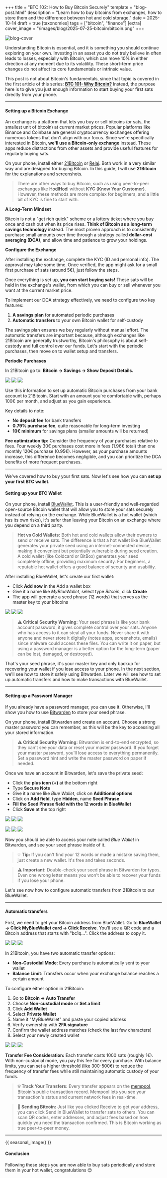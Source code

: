 +++
title = "BTC 102: How to Buy Bitcoin Securely"
template = "blog-post.html"
description = "Learn how to buy bitcoins from exchanges, how to store them and the difference between hot and cold storage."
date = 2025-10-14
draft = true
[taxonomies]
tags = ["bitcoin", "finance"]
[extra]
cover_image = "/images/blog/2025-07-25-bitcoin/bitcoin.png"
+++

![blog-cover](/images/blog/2025-07-25-bitcoin/bitcoin.png)

<p>Understanding Bitcoin is essential, and it is something you should continue exploring on your own. Investing in an asset you do not truly believe in often leads to losses, especially with Bitcoin, which can move 10% in either direction at any moment due to its volatility. These short-term price changes do not affect its core fundamentals or intrinsic value.</p>

<p>This post is not about Bitcoin's fundamentals, since that topic is covered in the first article of this series: <a class="link-text" target="_blank" href="https://cosmevalera.dev/blog/bitcoin/"><b>BTC 101: Why Bitcoin?</b></a> Instead, the purpose here is to give you just enough information to start buying your first sats directly from your phone.</p>

---

<h4>Setting up a Bitcoin Exchange</h4>

<p>An exchange is a platform that lets you buy or sell bitcoins (or sats, the smallest unit of bitcoin) at current market prices. Popular platforms like Binance and Coinbase are general cryptocurrency exchanges offering numerous tokens that don't align with our focus. Since we're specifically interested in Bitcoin, <b>we'll use a Bitcoin-only exchange</b> instead. These apps reduce distractions from other assets and provide useful features for regularly buying sats.</p>

<p>On your phone, install either <a target="_blank" href="https://play.google.com/store/apps/details?id=fior.digital21app">21Bitcoin</a> or <a target="_blank" href="https://play.google.com/store/apps/details?id=com.relai">Relai</a>. Both work in a very similar way and are designed for buying Bitcoin. In this guide, I will use <b>21Bitcoin</b> for the explanations and screenshots.</p>

> There are other ways to buy Bitcoin, such as using peer-to-peer exchanges like <a target="_blank" href="https://hodlhodl.com/">HodlHodl</a> without **KYC (Know Your Customer)**. However, these methods are more complex for beginners, and a little bit of KYC is fine to start with.

<b>A Long-Term Mindset</b>

<p>Bitcoin is not a "get rich quick" scheme or a lottery ticket where you buy once and cash out when its price rises. <b>Think of Bitcoin as a long-term savings technology</b> instead. The most proven approach is to consistently purchase small amounts over time through a strategy called <b>dollar-cost averaging (DCA)</b>, and allow time and patience to grow your holdings.</p>

<b>Configure the Exchange</b>

<p>After installing the exchange, complete the KYC (ID and personal info). The approval may take some time. Once verified, the app might ask for a small first purchase of sats (around 5€), just follow the steps.</p>

<p>Once everything is set up, <b>you can start buying sats!</b> These sats will be held in the exchange's wallet, from which you can buy or sell whenever you want at the current market price.</p>

<p>To implement our DCA strategy effectively, we need to configure two key features:</p>

1. **A savings plan** for automated periodic purchases
2. **Automatic transfers** to your own Bitcoin wallet for self-custody

<p>The savings plan ensures we buy regularly without manual effort. The automatic transfers are important because, although exchanges like 21Bitcoin are generally trustworthy, Bitcoin's philosophy is about self-custody and full control over our funds. Let's start with the periodic purchases, then move on to wallet setup and transfers.</p>

<b>Periodic Purchases</b>
<p>In 21Bitcoin go to: <b>Bitcoin → Savings → Show Deposit Details.</b></p>

<img class="phone-image" src="/images/blog/2025-10-14-bitcoin-2/pp-1.jpg"></img>
<img class="phone-image" src="/images/blog/2025-10-14-bitcoin-2/pp-2.jpg"></img>
<img class="phone-image" src="/images/blog/2025-10-14-bitcoin-2/pp-3.jpg"></img>

<p>Use this information to set up automatic Bitcoin purchases from your bank account to 21Bitcoin. Start with an amount you're comfortable with, perhaps 100€ per month, and adjust as you gain experience.</p>

<p>Key details to note:</p>
<ul>
<li><b>No deposit fee</b> for bank transfers</li>
<li><b>0.79% purchase fee</b>, quite reasonable for long-term investing</li>
<li><b>10€ minimum</b> for savings plans (smaller amounts will be returned)</li>
</ul>

<p><b>Fee optimization tip:</b> Consider the frequency of your purchases relative to fees. Four weekly 30€ purchases cost more in fees (1.96€ total) than one monthly 120€ purchase (0.95€). However, as your purchase amounts increase, this difference becomes negligible, and you can prioritize the DCA benefits of more frequent purchases.</p>

---

<p>We've covered how to buy your first sats. Now let's see how you can <b>set up your first BTC wallet.</b></p>

<h4>Setting up your BTC Wallet</h4>

<p>On your phone, install <a target="_blank" href="https://bluewallet.io/">BlueWallet</a>. This is a user-friendly and well-regarded open-source Bitcoin wallet that will allow you to store your sats securely instead of relying on the exchange. While BlueWallet is a hot wallet (which has its own risks), it's safer than leaving your Bitcoin on an exchange where you depend on a third party.</p>

> **Hot vs Cold Wallets:** Both hot and cold wallets allow their owners to send or receive sats. The difference is that a hot wallet like BlueWallet generates your private seed using an internet-connected device, making it convenient but potentially vulnerable during seed creation. A cold wallet (like Coldcard or BitBox) generates your seed completely offline, providing maximum security. For beginners, a reputable hot wallet offers a good balance of security and usability.

<p>After installing BlueWallet, let's create our first wallet:</p> 

- Click <b>Add now</b> in the Add a wallet box
- Give it a name like <i>MyBlueWallet</i>, select type <i>Bitcoin</i>, click <b>Create</b>
- The app will generate a seed phrase (12 words) that serves as the master key to your bitcoins

<img class="phone-image" src="/images/blog/2025-10-14-bitcoin-2/wallet-1.jpg"></img>
<img class="phone-image" src="/images/blog/2025-10-14-bitcoin-2/wallet-2.jpg"></img>
<img class="phone-image" src="/images/blog/2025-10-14-bitcoin-2/wallet-3.jpg"></img>

> **⚠️ Critical Security Warning:** Your seed phrase is like your bank account password, it gives complete control over your sats. Anyone who has access to it can steal all your funds. Never share it with anyone and never store it digitally (notes apps, screenshots, emails) since malware could access these files. You can write it on paper, but using a password manager is a better option for the long-term (paper can be lost, damaged, or destroyed).

<p>That's your seed phrase, it's your master key and only backup for recovering your wallet if you lose access to your phone. In the next section, we'll see how to store it safely using Bitwarden. Later we will see how to set up automatic transfers and how to make transactions with BlueWallet.</p>

---

<h4>Setting up a Password Manager</h4>

<p>If you already have a password manager, you can use it. Otherwise, I'll show you how to use <a target="_blank" href="https://play.google.com/store/apps/details?id=com.x8bit.bitwarden">Bitwarden</a> to store your seed phrase.</p>

<p>On your phone, install Bitwarden and create an account. Choose a strong master password you can remember, as this will be the key to accessing all your stored information.</p>

> **⚠️ Critical Security Warning:** Bitwarden is end-to-end encrypted, so they can't see your data or reset your master password. If you forget your master password, you'll lose access to everything permanently. Set a password hint and write the master password on paper if needed.

<p>Once we have an account in Bitwarden, let's save the private seed:</p>

- Click the <b>plus icon (+)</b> at the bottom right
- Type <b>Secure Note</b>
- Give it a name like <i>Blue Wallet</i>, click on <b>Additional options</b>
- Click on <b>Add field</b>, type <b>Hidden</b>, name <b>Seed Phrase</b>
- <b>Fill the Seed Phrase field with the 12 words in BlueWallet</b>
- Click <b>Save</b> at the top right


<img class="phone-image" src="/images/blog/2025-10-14-bitcoin-2/bitw-1.jpg"></img>
<img class="phone-image" src="/images/blog/2025-10-14-bitcoin-2/bitw-2.jpg"></img>
<img class="phone-image" src="/images/blog/2025-10-14-bitcoin-2/bitw-3.jpg"></img>

<img class="phone-image" src="/images/blog/2025-10-14-bitcoin-2/bitw-4.jpg"></img>
<img class="phone-image" src="/images/blog/2025-10-14-bitcoin-2/bitw-6.jpg"></img>
<img class="phone-image" src="/images/blog/2025-10-14-bitcoin-2/bitw-8.jpg"></img>

<!-- <img class="phone-image" src="/images/blog/2025-10-14-bitcoin-2/bitw-7.jpg"></img> -->

<p>Now you should be able to access your note called <i>Blue Wallet</i> in Bitwarden, and see your seed phrase inside of it.</p>

> 💡 **Tip:** If you can't find your 12 words or made a mistake saving them, just create a new wallet. It's free and takes seconds.

> ⚠️ **Important:** Double-check your seed phrase in Bitwarden for typos. Even one wrong letter means you won't be able to recover your funds if you lose your phone.

Let's see now how to configure automatic transfers from 21Bitcoin to our BlueWallet.

---

<h4>Automatic transfers</h4>

<p>First, we need to get your Bitcoin address from BlueWallet. Go to <b>BlueWallet → Click MyBlueWallet card → Click Receive</b>. You'll see a QR code and a Bitcoin address that starts with "bc1q...". Click the address to copy it.</p>

<img class="phone-image" src="/images/blog/2025-10-14-bitcoin-2/wallet-7.jpg"></img>
<img class="phone-image" src="/images/blog/2025-10-14-bitcoin-2/wallet-4.jpg"></img>
<img class="phone-image" src="/images/blog/2025-10-14-bitcoin-2/wallet-5.jpg"></img>

<p>In 21Bitcoin, you have two automatic transfer options:</p>

- **Non-Custodial Mode**: Every purchase is automatically sent to your wallet
- **Balance Limit**: Transfers occur when your exchange balance reaches a certain amount

<p>To configure either option in 21Bitcoin:</p>

1. Go to **Bitcoin → Auto Transfer**
2. Choose **Non-custodial mode** or **Set a limit**
3. Click **Add Wallet**
4. Select **Private Wallet**
5. Name it "MyBlueWallet" and paste your copied address
6. Verify ownership with **2FA signature**
7. Confirm the wallet address matches (check the last few characters)
8. Select your newly created wallet


<img class="phone-image" src="/images/blog/2025-10-14-bitcoin-2/aa-3.jpg"></img>
<img class="phone-image" src="/images/blog/2025-10-14-bitcoin-2/aa-8.jpg"></img>
<img class="phone-image" src="/images/blog/2025-10-14-bitcoin-2/aa-14.jpg"></img>

<p><b>Transfer Fee Consideration:</b> Each transfer costs 1000 sats (roughly 1€). With non-custodial mode, you pay this fee for every purchase. With balance limits, you can set a higher threshold (like 300-500€) to reduce the frequency of transfer fees while still maintaining automatic custody of your funds.</p>

> **💡 Track Your Transfers:** Every transfer appears on the <a target="_blank" href="https://mempool.space/">mempool</a>, Bitcoin's public transaction record. Mempool lets you see your transaction's status and current network fees in real-time.

> **💸 Sending Bitcoin:** Just like you clicked Receive to get your address, you can click Send in BlueWallet to transfer sats to others. You can scan QR codes, enter addresses, and adjust fees based on how quickly you need the transaction confirmed. This is Bitcoin working as true peer-to-peer money.

---
<!-- Visual break before conclusion - changes based on time of year -->
{{ seasonal_image() }}

<h4>Conclusion</h4>
<p>Following these steps you are now able to buy sats periodically and store them in your hot wallet, congratulations 😊</p>

<!-- I don't like this conclusion, maybe a resources section to finish like in the first btc post -->
